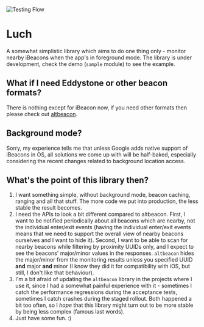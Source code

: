 ![Testing Flow](https://github.com/agap/luch/workflows/Testing%20Flow/badge.svg)

# Luch

A somewhat simplistic library which aims to do one thing only - monitor nearby iBeacons when the app's in foreground mode. The library is under development, check the demo (`sample` module) to see the example.

## What if I need Eddystone or other beacon formats?

There is nothing except for iBeacon now, if you need other formats then please check out [altbeacon](https://altbeacon.github.io/android-beacon-library/).

## Background mode?

Sorry, my experience tells me that unless Google adds native support of iBeacons in OS, all solutions we come up with will be half-baked, especially considering the recent changes related to background location access.

## What's the point of this library then?

1. I want something simple, without background mode, beacon caching, ranging and all that stuff. The more code we put into production, the less stable the result becomes.
2. I need the APIs to look a bit different compared to altbeacon. First, I want to be notified periodically about all beacons which are nearby, not the individual enter/exit events (having the individual enter/exit events means that we need to support the overall view of nearby beacons ourselves and I want to hide it). Second, I want to be able to scan for nearby beacons while filtering by proximity UUIDs only, and I expect to see the beacons' major/minor values in the responses. `altbeacon` hides the major/minor from the monitoring results unless you specified UUID **and** major **and** minor (I know they did it for compatibility with iOS, but still, I don't like that behaviour).
3. I'm a bit afraid of updating the `altbeacon` library in the projects where I use it, since I had a somewhat painful experience with it - sometimes I catch the performance regressions during the acceptance tests, sometimes I catch crashes during the staged rollout. Both happened a bit too often, so I _hope_ that this library might turn out to be more stable by being less complex (famous last words).
4. Just have some fun. :)
